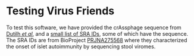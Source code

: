 # Testing Virus Friends

To test this software, we have provided the crAssphage sequence from [Dutilh _et al_](https://www.nature.com/articles/ncomms5498), and a [small list of SRA IDs](sra_ids.txt), some of which have the sequence. The SRA IDs are from BioProject [PRJNA275568](https://www.ncbi.nlm.nih.gov/bioproject/PRJNA275568/) where they characterized the onset of islet autoimmunity by sequencing stool viromes.

